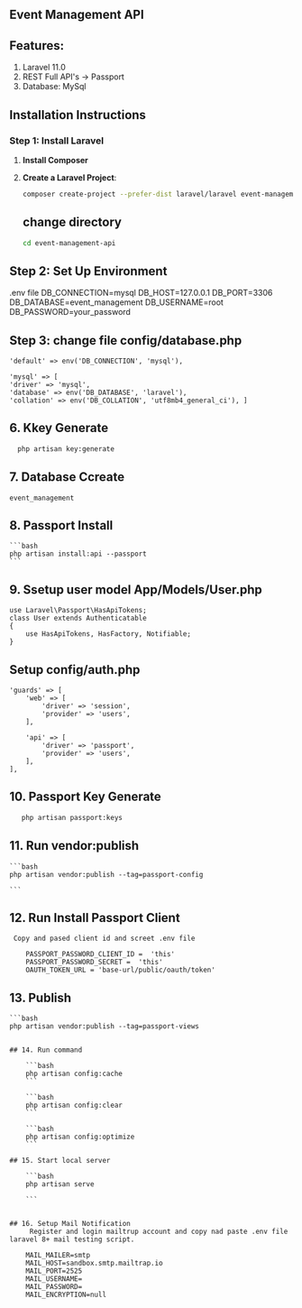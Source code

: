 ## Event Management API

## Features:

1.  Laravel 11.0
2.  REST Full API's -> Passport
3.  Database: MySql

## Installation Instructions

### Step 1: Install Laravel

1. **Install Composer**

2. **Create a Laravel Project**:

    ```bash
    composer create-project --prefer-dist laravel/laravel event-management-api
    ```

    ## change directory

    ```bash
    cd event-management-api
    ```

## Step 2: Set Up Environment

.env file
DB_CONNECTION=mysql
DB_HOST=127.0.0.1
DB_PORT=3306
DB_DATABASE=event_management
DB_USERNAME=root
DB_PASSWORD=your_password

## Step 3: change file config/database.php

    'default' => env('DB_CONNECTION', 'mysql'),

    'mysql' => [
    'driver' => 'mysql',
    'database' => env('DB_DATABASE', 'laravel'),
    'collation' => env('DB_COLLATION', 'utf8mb4_general_ci'), ]

## 6. Kkey Generate

```bash
  php artisan key:generate

```

## 7. Database Ccreate

    event_management

## 8. Passport Install

    ```bash
    php artisan install:api --passport
    ```

## 9. Ssetup user model App/Models/User.php

    use Laravel\Passport\HasApiTokens;
    class User extends Authenticatable
    {
        use HasApiTokens, HasFactory, Notifiable;
    }

## Setup config/auth.php

    'guards' => [
        'web' => [
            'driver' => 'session',
            'provider' => 'users',
        ],

        'api' => [
            'driver' => 'passport',
            'provider' => 'users',
        ],
    ],

## 10. Passport Key Generate

```bash
   php artisan passport:keys

```

## 11. Run vendor:publish

    ```bash
    php artisan vendor:publish --tag=passport-config

    ```

## 12. Run Install Passport Client

     Copy and pased client id and screet .env file

        PASSPORT_PASSWORD_CLIENT_ID =  'this'
        PASSPORT_PASSWORD_SECRET =  'this'
        OAUTH_TOKEN_URL = 'base-url/public/oauth/token'

## 13. Publish

    ```bash
    php artisan vendor:publish --tag=passport-views

````

## 14. Run command

    ```bash
    php artisan config:cache
    ```

    ```bash
    php artisan config:clear
    ```

    ```bash
    php artisan config:optimize
    ```

## 15. Start local server

    ```bash
    php artisan serve

    ```


## 16. Setup Mail Notification
     Register and login mailtrup account and copy nad paste .env file laravel 8+ mail testing script.

    MAIL_MAILER=smtp
    MAIL_HOST=sandbox.smtp.mailtrap.io
    MAIL_PORT=2525
    MAIL_USERNAME=
    MAIL_PASSWORD=
    MAIL_ENCRYPTION=null
````
